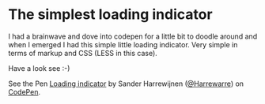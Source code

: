 # The simplest loading indicator

I had a brainwave and dove into codepen for a little bit to doodle around and when I emerged I had this simple little loading indicator. Very simple in terms of markup and CSS (LESS in this case).

Have a look see :-)

<p data-height="268" data-theme-id="14183" data-slug-hash="VYogvX" data-default-tab="result" data-user="Harrewarre" class='codepen'>See the Pen <a href='http://codepen.io/Harrewarre/pen/VYogvX/'>Loading indicator</a> by Sander Harrewijnen (<a href='http://codepen.io/Harrewarre'>@Harrewarre</a>) on <a href='http://codepen.io'>CodePen</a>.</p>
<script async src="//assets.codepen.io/assets/embed/ei.js"></script>